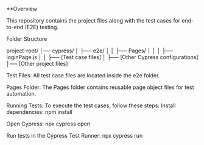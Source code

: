 **Overview

This repository contains the project files along with the test cases for end-to-end (E2E) testing.

Folder Structure

project-root/
│── cypress/
│   ├── e2e/
│   │   ├── Pages/
│   │   │   ├── loginPage.js
│   │   ├── [Test case files]
│   ├── [Other Cypress configurations]
│── [Other project files]

Test Files:
All test case files are located inside the e2e folder.

Pages Folder:
The Pages folder contains reusable page object files for test automation.

Running Tests:
To execute the test cases, follow these steps:
Install dependencies:
npm install

Open Cypress:
npx cypress open

Run tests in the Cypress Test Runner:
npx cypress run
